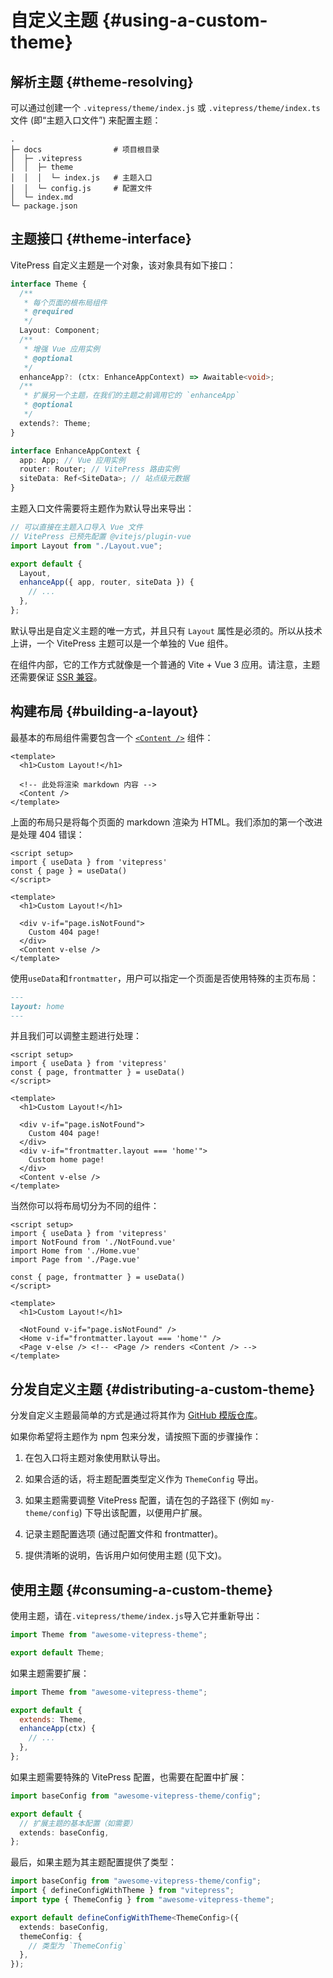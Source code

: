 # 自定义主题 {#using-a-custom-theme}

## 解析主题 {#theme-resolving}

可以通过创建一个 `.vitepress/theme/index.js` 或 `.vitepress/theme/index.ts` 文件 (即“主题入口文件”) 来配置主题：

```
.
├─ docs                # 项目根目录
│  ├─ .vitepress
│  │  ├─ theme
│  │  │  └─ index.js   # 主题入口
│  │  └─ config.js     # 配置文件
│  └─ index.md
└─ package.json
```



## 主题接口 {#theme-interface}

VitePress 自定义主题是一个对象，该对象具有如下接口：

```ts
interface Theme {
  /**
   * 每个页面的根布局组件
   * @required
   */
  Layout: Component;
  /**
   * 增强 Vue 应用实例
   * @optional
   */
  enhanceApp?: (ctx: EnhanceAppContext) => Awaitable<void>;
  /**
   * 扩展另一个主题，在我们的主题之前调用它的 `enhanceApp`
   * @optional
   */
  extends?: Theme;
}

interface EnhanceAppContext {
  app: App; // Vue 应用实例
  router: Router; // VitePress 路由实例
  siteData: Ref<SiteData>; // 站点级元数据
}
```

主题入口文件需要将主题作为默认导出来导出：

```js [.vitepress/theme/index.js]
// 可以直接在主题入口导入 Vue 文件
// VitePress 已预先配置 @vitejs/plugin-vue
import Layout from "./Layout.vue";

export default {
  Layout,
  enhanceApp({ app, router, siteData }) {
    // ...
  },
};
```

默认导出是自定义主题的唯一方式，并且只有 `Layout` 属性是必须的。所以从技术上讲，一个 VitePress 主题可以是一个单独的 Vue 组件。

在组件内部，它的工作方式就像是一个普通的 Vite + Vue 3 应用。请注意，主题还需要保证 [SSR 兼容](./ssr-compat)。

## 构建布局 {#building-a-layout}

最基本的布局组件需要包含一个 [`<Content />`](../reference/runtime-api#content) 组件：

```vue [.vitepress/theme/Layout.vue]
<template>
  <h1>Custom Layout!</h1>

  <!-- 此处将渲染 markdown 内容 -->
  <Content />
</template>
```

上面的布局只是将每个页面的 markdown 渲染为 HTML。我们添加的第一个改进是处理 404 错误：

```vue{1-4,9-12}
<script setup>
import { useData } from 'vitepress'
const { page } = useData()
</script>

<template>
  <h1>Custom Layout!</h1>

  <div v-if="page.isNotFound">
    Custom 404 page!
  </div>
  <Content v-else />
</template>
```

使用`useData`和`frontmatter`，用户可以指定一个页面是否使用特殊的主页布局：

```md
---
layout: home
---
```

并且我们可以调整主题进行处理：

```vue{3,12-14}
<script setup>
import { useData } from 'vitepress'
const { page, frontmatter } = useData()
</script>

<template>
  <h1>Custom Layout!</h1>

  <div v-if="page.isNotFound">
    Custom 404 page!
  </div>
  <div v-if="frontmatter.layout === 'home'">
    Custom home page!
  </div>
  <Content v-else />
</template>
```

当然你可以将布局切分为不同的组件：

```vue{3-5,12-15}
<script setup>
import { useData } from 'vitepress'
import NotFound from './NotFound.vue'
import Home from './Home.vue'
import Page from './Page.vue'

const { page, frontmatter } = useData()
</script>

<template>
  <h1>Custom Layout!</h1>

  <NotFound v-if="page.isNotFound" />
  <Home v-if="frontmatter.layout === 'home'" />
  <Page v-else /> <!-- <Page /> renders <Content /> -->
</template>
```

## 分发自定义主题 {#distributing-a-custom-theme}

分发自定义主题最简单的方式是通过将其作为 [GitHub 模版仓库](https://docs.github.com/en/repositories/creating-and-managing-repositories/creating-a-template-repository)。

如果你希望将主题作为 npm 包来分发，请按照下面的步骤操作：

1. 在包入口将主题对象使用默认导出。

2. 如果合适的话，将主题配置类型定义作为 `ThemeConfig` 导出。

3. 如果主题需要调整 VitePress 配置，请在包的子路径下 (例如 `my-theme/config`) 下导出该配置，以便用户扩展。

4. 记录主题配置选项 (通过配置文件和 frontmatter)。

5. 提供清晰的说明，告诉用户如何使用主题 (见下文)。

## 使用主题 {#consuming-a-custom-theme}

使用主题，请在`.vitepress/theme/index.js`导入它并重新导出：

```js [.vitepress/theme/index.js]
import Theme from "awesome-vitepress-theme";

export default Theme;
```

如果主题需要扩展：

```js [.vitepress/theme/index.js]
import Theme from "awesome-vitepress-theme";

export default {
  extends: Theme,
  enhanceApp(ctx) {
    // ...
  },
};
```

如果主题需要特殊的 VitePress 配置，也需要在配置中扩展：

```ts [.vitepress/config.ts]
import baseConfig from "awesome-vitepress-theme/config";

export default {
  // 扩展主题的基本配置（如需要）
  extends: baseConfig,
};
```

最后，如果主题为其主题配置提供了类型：

```ts [.vitepress/config.ts]
import baseConfig from "awesome-vitepress-theme/config";
import { defineConfigWithTheme } from "vitepress";
import type { ThemeConfig } from "awesome-vitepress-theme";

export default defineConfigWithTheme<ThemeConfig>({
  extends: baseConfig,
  themeConfig: {
    // 类型为 `ThemeConfig`
  },
});
```

